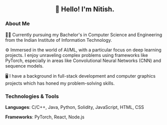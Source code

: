 <h2 align="center">👋 Hello! I'm Nitish.</h2>

### About Me

👨‍🎓 Currently pursuing my Bachelor's in Computer Science and Engineering from the Indian Institute of Information Technology.

⚙️ Immersed in the world of AI/ML, with a particular focus on deep learning projects. I enjoy unraveling complex problems using frameworks like PyTorch, especially in areas like Convolutional Neural Networks (CNN) and sequence models.

🖥️ I have a background in full-stack development and computer graphics projects which has honed my problem-solving skills.

### Technologies & Tools

**Languages**: C/C++, Java, Python, Solidity, JavaScript, HTML, CSS

**Frameworks**: PyTorch, React, Node.js


<!--
**Nitish-N07/Nitish-N07** is a ✨ _special_ ✨ repository because its `README.md` (this file) appears on your GitHub profile.

Here are some ideas to get you started:

- 🔭 I’m currently working on ...
- 🌱 I’m currently learning ...
- 👯 I’m looking to collaborate on ...
- 🤔 I’m looking for help with ...
- 💬 Ask me about ...
- 📫 How to reach me: ...
- 😄 Pronouns: ...
- ⚡ Fun fact: ...
-->
